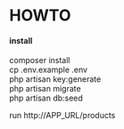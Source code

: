 
# HOWTO

#### install
composer install <br/>
cp .env.example .env <br/>
php artisan key:generate <br/>
php artisan migrate <br/>
php artisan db:seed

run http://APP_URL/products
